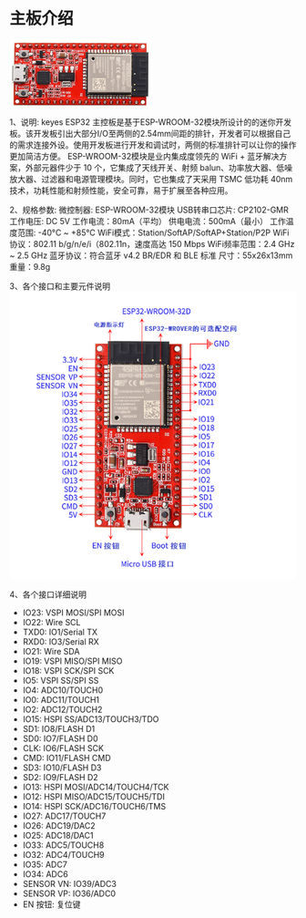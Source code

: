 # 主板介绍
![图片不存在](./media/074ca02db99706884ece5ca5c9adece4.png)

1、说明:
keyes ESP32 主控板是基于ESP-WROOM-32模块所设计的的迷你开发板。该开发板引出大部分I/O至两侧的2.54mm间距的排针，开发者可以根据自己的需求连接外设。使用开发板进行开发和调试时，两侧的标准排针可以让你的操作更加简洁方便。
   ESP-WROOM-32模块是业内集成度领先的 WiFi + 蓝牙解决方案，外部元器件少于 10 个，它集成了天线开关、射频 balun、功率放大器、低噪放大器、过滤器和电源管理模块。同时，它也集成了天采用 TSMC 低功耗 40nm 技术，功耗性能和射频性能，安全可靠，易于扩展至各种应用。

2、规格参数:
微控制器: ESP-WROOM-32模块
USB转串口芯片: CP2102-GMR
工作电压:	DC 5V
工作电流：80mA（平均）
供电电流：500mA（最小）
工作温度范围: -40°C ~ +85°C 
WiFi模式：Station/SoftAP/SoftAP+Station/P2P
WiFi协议：802.11 b/g/n/e/i（802.11n，速度高达 150 Mbps
WiFi频率范围：2.4 GHz ~ 2.5 GHz
蓝牙协议：符合蓝牙 v4.2 BR/EDR 和 BLE 标准
尺寸：55x26x13mm
重量：9.8g

3、各个接口和主要元件说明
![图片不存在](./media/ec36a4b63483949c59cd8a3a30ee0cdd.png)

4、各个接口详细说明
- IO23: VSPI MOSI/SPI MOSI
- IO22: Wire SCL
- TXD0: IO1/Serial TX
- RXD0: IO3/Serial RX
- IO21: Wire SDA
- IO19: VSPI MISO/SPI MISO
- IO18: VSPI SCK/SPI SCK
- IO5: VSPI SS/SPI SS
- IO4: ADC10/TOUCH0
- IO0: ADC11/TOUCH1
- IO2: ADC12/TOUCH2
- IO15: HSPI SS/ADC13/TOUCH3/TDO
- SD1: IO8/FLASH D1
- SD0: IO7/FLASH D0
- CLK: IO6/FLASH SCK
- CMD: IO11/FLASH CMD
- SD3: IO10/FLASH D3
- SD2: IO9/FLASH D2
- IO13: HSPI MOSI/ADC14/TOUCH4/TCK
- IO12: HSPI MISO/ADC15/TOUCH5/TDI
- IO14: HSPI SCK/ADC16/TOUCH6/TMS
- IO27: ADC17/TOUCH7
- IO26: ADC19/DAC2
- IO25: ADC18/DAC1
- IO33: ADC5/TOUCH8
- IO32: ADC4/TOUCH9
- IO35: ADC7
- IO34: ADC6
- SENSOR VN: IO39/ADC3
- SENSOR VP: IO36/ADC0
- EN 按钮: 复位键









